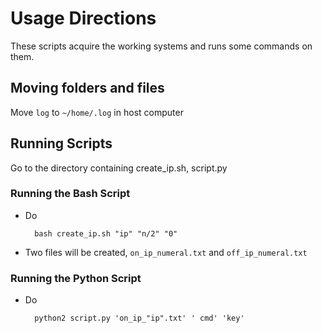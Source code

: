 # Usage Directions

These scripts acquire the working systems and runs some commands on them.

## Moving folders and files

Move `log` to `~/home/.log` in host computer

## Running Scripts

Go to the directory containing create_ip.sh, script.py

### Running the Bash Script

* Do 

        bash create_ip.sh "ip" "n/2" "0"

* Two files will be created, `on_ip_numeral.txt` and `off_ip_numeral.txt`
 
### Running the Python Script

* Do 

        python2 script.py 'on_ip_"ip".txt' ' cmd' 'key'


